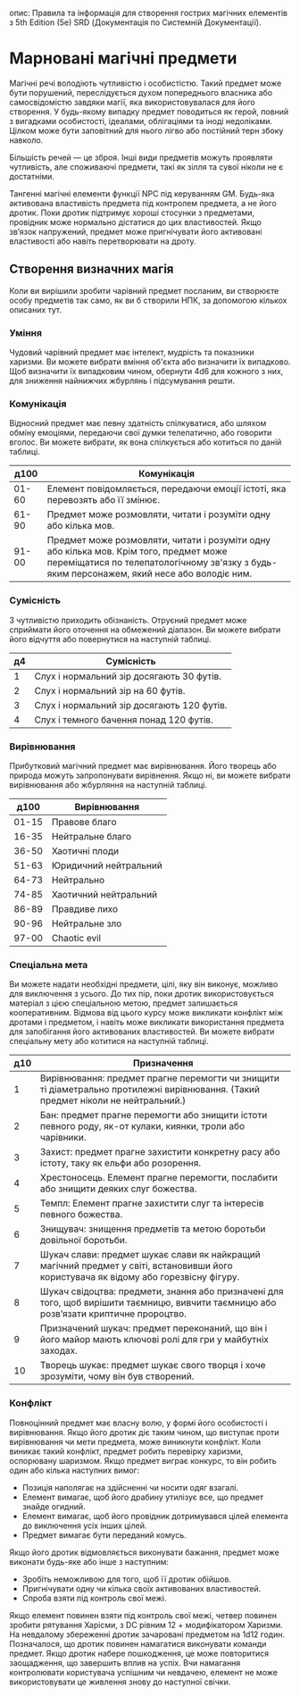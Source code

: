 опис: Правила та інформація для створення гострих магічних елементів з 5th Edition (5e) SRD (Документація по Системній Документації).

# Марновані магічні предмети
Магічні речі володіють чутливістю і особистістю. Такий предмет може бути порушений, переслідується духом попереднього власника або самосвідомістю завдяки магії, яка використовувалася для його створення. У будь-якому випадку предмет поводиться як герой, повний з вигадками особистості, ідеалами, облігаціями та іноді недоліками. Цілком може бути заповітний для нього лігво або постійний терн збоку навколо.

Більшість речей — це зброя. Інші види предметів можуть проявляти чутливість, але споживаючі предмети, такі як зілля та сувої ніколи не є достатніми.

Тангенні магічні елементи функції NPC під керуванням GM. Будь-яка активована властивість предмета під контролем предмета, а не його дротик. Поки дротик підтримує хороші стосунки з предметами, провідник може нормально дістатися до цих властивостей. Якщо зв’язок напружений, предмет може пригнічувати його активовані властивості або навіть перетворювати на дроту.

## Створення визначних магія
Коли ви вирішили зробити чарівний предмет посланим, ви створюєте особу предметів так само, як ви б створили НПК, за допомогою кількох описаних тут.

### Уміння
Чудовий чарівний предмет має інтелект, мудрість та показники харизми. Ви можете вибрати вміння об'єкта або визначити їх випадково. Щоб визначити їх випадковим чином, обернути 4d6 для кожного з них, для зниження найнижчих жбурлянь і підсумування решти.

### Комунікація
Відносний предмет має певну здатність спілкуватися, або шляхом обміну емоціями, передаючи свої думки телепатично, або говорити вголос. Ви можете вибрати, як вона спілкується або котиться по даній таблиці.

| д100  | Комунікація                                                                                                                                                                          |
| ----- | ------------------------------------------------------------------------------------------------------------------------------------------------------------------------------------ |
| 01-60 | Елемент повідомляється, передаючи емоції істоті, яка перевозять або її змінює.                                                                                                       |
| 61-90 | Предмет може розмовляти, читати і розуміти одну або кілька мов.                                                                                                                      |
| 91-00 | Предмет може розмовляти, читати і розуміти одну або кілька мов. Крім того, предмет може переміщатися по телепатологічному зв'язку з будь-яким персонажем, який несе або володіє ним. |


### Сумісність
З чутливістю приходить обізнаність. Отруєний предмет може сприймати його оточення на обмежений діапазон. Ви можете вибрати його відчуття або повернутися на наступній таблиці.

| д4 | Сумісність                                 |
| -- | ------------------------------------------ |
| 1  | Слух і нормальний зір досягають 30 футів.  |
| 2  | Слух і нормальний зір на 60 футів.         |
| 3  | Слух і нормальний зір досягають 120 футів. |
| 4  | Слух і темного бачення понад 120 футів.    |

### Вирівнювання
Прибутковий магічний предмет має вирівнювання. Його творець або природа можуть запропонувати вирівнення. Якщо ні, ви можете вибрати вирівнювання або жбурляння на наступній таблиці.

| д100  | Вирівнювання          |
| ----- | --------------------- |
| 01-15 | Правове благо         |
| 16-35 | Нейтральне благо      |
| 36-50 | Хаотичні плоди        |
| 51-63 | Юридичний нейтральний |
| 64-73 | Нейтрально            |
| 74-85 | Хаотичний нейтральний |
| 86-89 | Правдиве лихо         |
| 90-96 | Нейтральне зло        |
| 97-00 | Chaotic evil          |

### Спеціальна мета
Ви можете надати необхідні предмети, цілі, яку він виконує, можливо для виключення з усього. До тих пір, поки дротик використовується матеріал з цією спеціальною метою, предмет залишається кооперативним. Відмова від цього курсу може викликати конфлікт між дротами і предметом, і навіть може викликати використання предмета для запобігання його активованих властивостей. Ви можете вибрати спеціальну мету або котитися на наступній таблиці.

| д10 | Призначення                                                                                                                            |
| --- | -------------------------------------------------------------------------------------------------------------------------------------- |
| 1   | Вирівнювання: предмет прагне перемогти чи знищити ті діаметрально протилежні вирівнювання. (Такий предмет ніколи не нейтральний.)      |
| 2   | Бан: предмет прагне перемогти або знищити істоти певного роду, як-от кулаки, киянки, троли або чарівники.                              |
| 3   | Захист: предмет прагне захистити конкретну расу або істоту, таку як ельфи або розорення.                                               |
| 4   | Хрестоносець. Елемент прагне перемогти, послабити або знищити деяких слуг божества.                                                    |
| 5   | Темпл: Елемент прагне захистити слуг та інтересів певного божества.                                                                    |
| 6   | Знищувач: знищення предметів та метою боротьби довільної боротьби.                                                                     |
| 7   | Шукач слави: предмет шукає слави як найкращий магічний предмет у світі, встановивши його користувача як відому або горезвісну фігуру.  |
| 8   | Шукач свідоцтва: предмети, знання або призначені для того, щоб вирішити таємницю, вивчити таємницю або розв’язати криптичне пророцтво. |
| 9   | Призначений шукач: предмет переконаний, що він і його майор мають ключові ролі для гри у майбутніх заходах.                            |
| 10  | Творець шукає: предмет шукає свого творця і хоче зрозуміти, чому він був створений.                                                    |


### Конфлікт
Повноцінний предмет має власну волю, у формі його особистості і вирівнювання. Якщо його дротик діє таким чином, що виступає проти вирівнювання чи мети предмета, може виникнути конфлікт. Коли виникає такий конфлікт, предмет робить перевірку харизми, оспорювану шаризмом. Якщо предмет виграє конкурс, то він робить один або кілька наступних вимог:

* Позиція наполягає на здійсненні чи носити одяг взагалі.
* Елемент вимагає, щоб його драбину утилізує все, що предмет знайде огидний.
* Елемент вимагає, щоб його провідник дотримувався цілей елемента до виключення усіх інших цілей.
* Предмет вимагає бути переданий комусь.

Якщо його дротик відмовляється виконувати бажання, предмет може виконати будь-яке або інше з наступним:
* Зробіть неможливою для того, щоб її дротик обійшов.
* Пригнічувати одну чи кілька своїх активованих властивостей.
* Спроба взяти під контроль свої межі.

Якщо елемент повинен взяти під контроль свої межі, четвер повинен зробити рятування Харісми, з DC рівним 12 + модифікатором Харизми. На невдалому збереженні дротик зачаровані предметом на 1d12 годин. Позначалося, що дротик повинен намагатися виконувати команди предмет. Якщо дротик набере пошкодження, це може повторитися заощадження, що завершить вплив на успіх. Вчи намагання контролювати користувача успішним чи невдачею, елемент не може використовувати це живлення знову до наступної свічки.